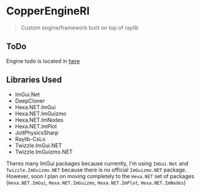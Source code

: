 ﻿
# CopperEngineRl
> Custom engine/framework built on top of raylib

## ToDo
Engine todo is located in [here](CopperEngine/ReadMe.md) 

## Libraries Used
- ImGui.Net
- DeepCloner
- Hexa.NET.ImGui
- Hexa.NET.ImGuizmo
- Hexa.NET.ImNodes
- Hexa.NET.ImPlot
- JoltPhysicsSharp
- Raylib-CsLo
- Twizzle.ImGui.NET
- Twizzle.ImGuizmo.NET

Theres many ImGui packages because currently, I'm using `ImGui.Net` and `Twizzle.ImGuizmo.NET` because there is no official `ImGuizmo.NET` package. 
However, soon I plan on moving completely to the `Hexa.NET` set of packages (`Hexa.NET.ImGui`, `Hexa.NET.ImGuizmo`, `Hexa.NET.ImPlot`, `Hexa.NET.ImNodes`) 